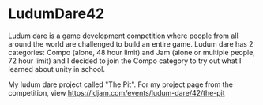 # LudumDare42

Ludum dare is a game development competition where people from all around the world are challenged to build an entire game. Ludum dare has 2 categories: Compo (alone, 48 hour limit) and Jam (alone or multiple people, 72 hour limit) and I decided to join the Compo category to try out what I learned about unity in school.

My ludum dare project called "The Pit". For my project page from the competition, view https://ldjam.com/events/ludum-dare/42/the-pit
